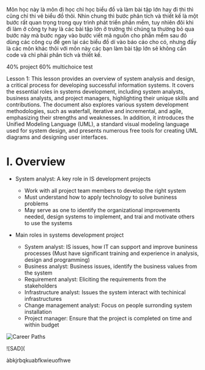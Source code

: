 Môn học này là môn đi học chỉ học biểu đồ và làm bài tập lớn hay đi thi thì cũng chỉ thi vẽ biểu đồ thôi. Nhìn chung thì bước phân tích và thiết kế là một bước rất quan trọng trong quy trình phát triển phần mềm, tuy nhiên đôi khi đi làm ở công ty hay là các bài tập lớn ở trường thì chúng ta thường bỏ qua bước này mà bước ngay vào bước viết mã nguồn cho phần mềm sau đó dùng các công cụ để gen lại các biểu đồ dí vào báo cáo cho có, nhưng đấy là các môn khác thôi với môn này các bạn làm bài tập lớn sẽ không cần code và chỉ phải phân tích và thiết kế.

40% project 60% multichoice test

Lesson 1: This lesson provides an overview of system analysis and design, a critical process for developing successful information systems. It covers the essential roles in systems development, including system analysts, business analysts, and project managers, highlighting their unique skills and contributions. The document also explores various system development methodologies, such as waterfall, iterative and incremental, and agile, emphasizing their strengths and weaknesses. In addition, it introduces the Unified Modeling Language (UML), a standard visual modeling language used for system design, and presents numerous free tools for creating UML diagrams and designing user interfaces.

# I. Overview
- System analyst: A key role in IS development projects ​
    
	- Work with all project team members to develop the right system ​
	- Must understand how to apply technology to solve buniness problems​
	- May serve as one to identify the organizational improvements needed, design systems to implement, and trai and motivate others to use the systems

- Main roles in systems development project​
    
	- System analyst: IS issues, how IT can support and improve buniness processes (Must have significant training and experience in analysis, design and programming)
	- Business analyst: Business issues, identify the business values from the system
	- Requirement analyst: Eliciting the requirements from the stakeholders​
	- Infrastructure analyst: Issues the system interact with techinical infrastructures​
	- Change management analyst: Focus on people surronding system installation​
	- Project manager: Ensure that the project is completed on time and within budget

![Career Paths](https://player.slideplayer.com/91/14897251/slides/slide_10.jpg)

![SAD](



àbkjrbqkuabfkwieuofhwe